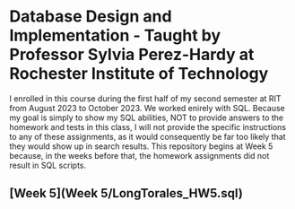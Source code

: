 # Database Design and Implementation - Taught by Professor Sylvia Perez-Hardy at Rochester Institute of Technology

I enrolled in this course during the first half of my second semester at RIT from August 2023 to October 2023. We worked enirely with SQL. Because my goal is simply to show my SQL abilities, NOT to provide answers to the homework and tests in this class, I will not provide the specific instructions to any of these assignments, as it would consequently be far too likely that they would show up in search results. This repository begins at Week 5 because, in the weeks before that, the homework assignments did not result in SQL scripts.

## [Week 5](Week 5/LongTorales_HW5.sql)
